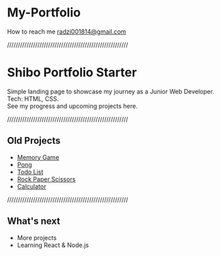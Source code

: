 # My-Portfolio
How to reach me radzi001814@gmail.com

////////////////////////////////////////////////////////
# Shibo Portfolio Starter

Simple landing page to showcase my journey as a Junior Web Developer.  
Tech: HTML, CSS.  
See my progress and upcoming projects here.

////////////////////////////////////////////////////////
## Old Projects
- [Memory Game](Old-projects/memory)
- [Pong](Old-projects/pong)
- [Todo List](Old-projects/to-do%20list)
- [Rock Paper Scissors](Old-projects/rock-paper-scissors)
- [Calculator](Old-projects/typical-calculator)

////////////////////////////////////////////////////////

## What's next
- More projects
- Learning React & Node.js
